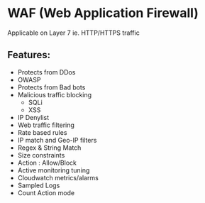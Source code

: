 # WAF (Web Application Firewall)
Applicable on Layer 7 ie. HTTP/HTTPS  traffic


## Features:
- Protects from DDos
- OWASP
- Protects from Bad bots
- Malicious traffic blocking
    - SQLi
    - XSS
- IP Denylist
- Web traffic filtering
- Rate based rules
- IP match and Geo-IP filters
- Regex & String Match
- Size constraints
- Action : Allow/Block
- Active monitoring tuning
- Cloudwatch metrics/alarms
- Sampled Logs
- Count Action mode